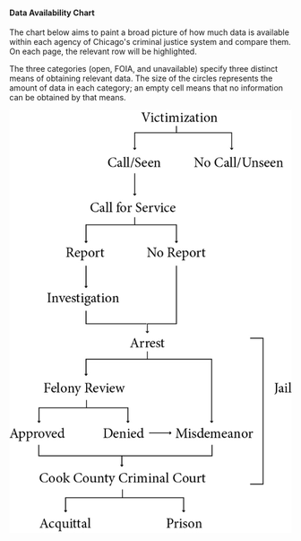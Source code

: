 #### Data Availability Chart

The chart below aims to paint a broad picture of how much data is available within each agency of Chicago's criminal justice system and compare them. On each page, the relevant row will be highlighted.

The three categories (open, FOIA, and unavailable) specify three distinct means of obtaining relevant data. The size of the circles represents the amount of data in each category; an empty cell means that no information can be obtained by that means.

![flowchart](/img/flowchart.jpg)